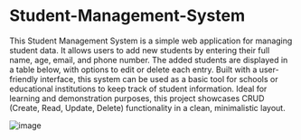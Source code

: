 # Student-Management-System

This Student Management System is a simple web application for managing student data. It allows users to add new students by entering their full name, age, email, and phone number. The added students are displayed in a table below, with options to edit or delete each entry. Built with a user-friendly interface, this system can be used as a basic tool for schools or educational institutions to keep track of student information. Ideal for learning and demonstration purposes, this project showcases CRUD (Create, Read, Update, Delete) functionality in a clean, minimalistic layout.

![image](https://github.com/user-attachments/assets/b74a9d11-0e54-473d-936d-3dc6b261c29b)
